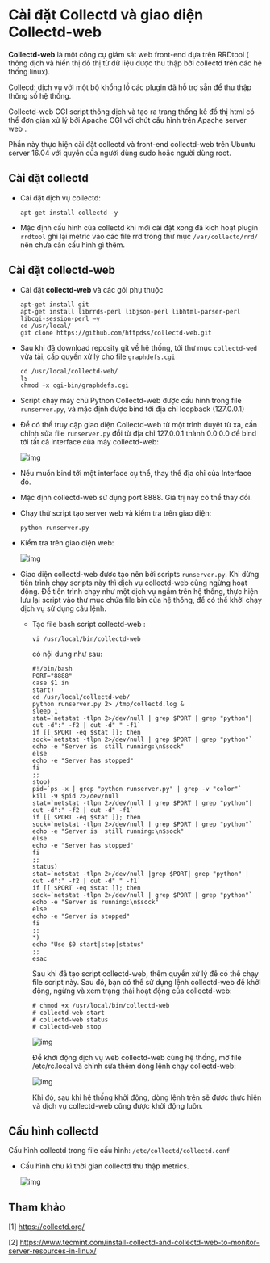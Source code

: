 # Cài đặt Collectd và giao diện Collectd-web 

**Collectd-web** là một công cụ giám sát web front-end dựa trên RRDtool ( thông dịch và hiển thị đồ thị từ dữ liệu được thu thập bởi collectd trên các hệ thống linux).

Collecd: dịch vụ với một bộ khổng lồ các plugin đã hỗ trợ sẵn để thu thập thông số hệ thống. 

Collectd-web CGI script thông dịch và tạo ra trang thống kê đồ thị html có thể đơn giản xử lý bởi Apache CGI với chút cấu hình trên Apache server web .

Phần này thực hiện cài đặt collectd và front-end collectd-web trên Ubuntu server 16.04 với quyền của người dùng sudo hoặc người dùng root.

## Cài đặt collectd

- Cài đặt dịch vụ collectd: 

	```
	apt-get install collectd -y
	```

- Mặc định cấu hình của collectd khi mới cài đặt xong đã kích hoạt plugin `rrdtool` ghi lại metric vào các file rrd trong thư mục `/var/collectd/rrd/` nên chưa cần cấu hình gì thêm. 

## Cài đặt collectd-web 

- Cài đặt **collectd-web** và các gói phụ thuộc

	```
	apt-get install git
	apt-get install librrds-perl libjson-perl libhtml-parser-perl libcgi-session-perl –y
	cd /usr/local/
	git clone https://github.com/httpdss/collectd-web.git
	```

- Sau khi đã download reposity git về hệ thống, tới thư mục `collectd-wed` vừa tải, cấp quyền xử lý cho file `graphdefs.cgi`

	```
	cd /usr/local/collectd-web/
	ls
	chmod +x cgi-bin/graphdefs.cgi
	```

- Script chạy máy chủ Python Collectd-web được cấu hình trong file `runserver.py`, và mặc định được bind tới địa chỉ loopback (127.0.0.1)

- Để có thể truy cập giao diện Collectd-web từ một trình duyệt từ xa, cần chỉnh sửa file `runserver.py` đổi từ địa chỉ 127.0.0.1 thành 0.0.0.0 để bind tới tất cả interface của máy collectd-web:

	![img](../images/4.1.png)

 
- Nếu muốn bind tới một interface cụ thể, thay thế địa chỉ của Interface đó. 

- Mặc định collectd-web sử dụng port 8888. Giá trị này có thể thay đổi.

- Chạy thử script tạo server web và kiểm tra trên giao diện:

	```
	python runserver.py
	```

- Kiểm tra trên giao diện web: 
	
	![img](../images/4.2.png)

- Giao diện collectd-web được tạo nên bởi scripts `runserver.py`. Khi dừng tiến trình chạy scripts này thì dịch vụ collectd-web cũng ngừng hoạt động. Để tiến trình chạy như một dịch vụ ngầm trên hệ thống, thực hiện lưu lại script vào thư mục chứa file bin của hệ thống, để có thể khởi chạy dịch vụ sử dụng câu lệnh.

	- Tạo file bash script collectd-web :
		
		```
		vi /usr/local/bin/collectd-web 
		```
	
		có nội dung như sau:

		```
		#!/bin/bash
		PORT="8888"
		case $1 in
		start)
		cd /usr/local/collectd-web/
		python runserver.py 2> /tmp/collectd.log &
		sleep 1
		stat=`netstat -tlpn 2>/dev/null | grep $PORT | grep "python"| cut -d":" -f2 | cut -d" " -f1`
		if [[ $PORT -eq $stat ]]; then
		sock=`netstat -tlpn 2>/dev/null | grep $PORT | grep "python"`
		echo -e "Server is  still running:\n$sock"
		else
		echo -e "Server has stopped"
		fi
		;;
		stop)
		pid=`ps -x | grep "python runserver.py" | grep -v "color"`
		kill -9 $pid 2>/dev/null
		stat=`netstat -tlpn 2>/dev/null | grep $PORT | grep "python"| cut -d":" -f2 | cut -d" -f1`
		if [[ $PORT -eq $stat ]]; then
		sock=`netstat -tlpn 2>/dev/null | grep $PORT | grep "python"`
		echo -e "Server is  still running:\n$sock"
		else
		echo -e "Server has stopped"
		fi
		;;
		status)
		stat=`netstat -tlpn 2>/dev/null |grep $PORT| grep "python" | cut -d":" -f2 | cut -d" " -f1`
		if [[ $PORT -eq $stat ]]; then
		sock=`netstat -tlpn 2>/dev/null | grep $PORT | grep "python"`
		echo -e "Server is running:\n$sock"
		else
		echo -e "Server is stopped"
		fi
		;;
		*)
		echo "Use $0 start|stop|status"
		;;
		esac
		```

		Sau khi đã tạo script collectd-web, thêm quyền xử lý để có thể chạy file script này. Sau đó, bạn có thể sử dụng lệnh collectd-web để khởi động, ngừng và xem trạng thái hoạt động của collectd-web:

		``` 
		# chmod +x /usr/local/bin/collectd-web 
		# collectd-web start 
		# collectd-web status
		# collectd-web stop
		```

		![img](../images/4.3.png)

		Để khởi động dịch vụ web collectd-web cùng hệ thống, mở file /etc/rc.local và chỉnh sửa thêm dòng lệnh chạy collectd-web: 

		![img](../images/4.4.png)

		Khi đó, sau khi hệ thống khởi động, dòng lệnh trên sẽ được thực hiện và dịch vụ collectd-web cũng được khởi động luôn. 

## Cấu hình collectd

Cấu hình collectd trong file cấu hình: `/etc/collectd/collectd.conf`

-	Cấu hình chu kì thời gian collectd thu thập metrics. 

	![img](../images/4.5.png)

## Tham khảo

[1] https://collectd.org/ 

[2] https://www.tecmint.com/install-collectd-and-collectd-web-to-monitor-server-resources-in-linux/